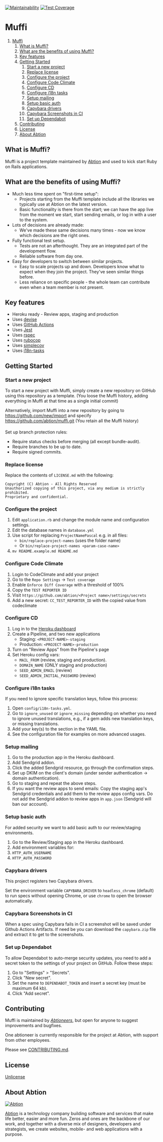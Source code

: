 [![Maintainability](https://api.codeclimate.com/v1/badges/d0e13853fa82d32e650a/maintainability)](https://codeclimate.com/repos/5dcbb7cd09f28e014c00f396/maintainability)
[![Test Coverage](https://api.codeclimate.com/v1/badges/d0e13853fa82d32e650a/test_coverage)](https://codeclimate.com/repos/5dcbb7cd09f28e014c00f396/test_coverage)

# Muffi

1. [Muffi](#muffi)
   1. [What is Muffi?](#what-is-muffi)
   2. [What are the benefits of using Muffi?](#what-are-the-benefits-of-using-muffi)
   3. [Key features](#key-features)
   4. [Getting Started](#getting-started)
      1. [Start a new project](#start-a-new-project)
      2. [Replace license](#replace-license)
      3. [Configure the project](#configure-the-project)
      4. [Configure Code Climate](#configure-code-climate)
      5. [Configure CD](#configure-cd)
      6. [Configure i18n tasks](#configure-i18n-tasks)
      7. [Setup mailing](#setup-mailing)
      8. [Setup basic auth](#setup-basic-auth)
      9. [Capybara drivers](#capybara-drivers)
      10. [Capybara Screenshots in CI](#capybara-screenshots-in-ci)
      11. [Set up Dependabot](#set-up-dependabot)
   5. [Contributing](#contributing)
   6. [License](#license)
   7. [About Abtion](#about-abtion)

## What is Muffi?

Muffi is a project template maintained by [Abtion](https://abtion.com/) and used to kick start
Ruby on Rails applications.

## What are the benefits of using Muffi?

- Much less time spent on "first-time setup":
  - Projects starting from the Muffi template include all the libraries we typically use at Abtion on the latest version.
  - Basic functionality is there from the start; we can have the app live from the moment we start, start sending emails, or log in with a user to the system.
- Lots of decisions are already made:
  - We've made these same decisions many times - now we know which decisions are the right ones.
- Fully functional test setup.
  - Tests are not an afterthought. They are an integrated part of the development flow.
  - Reliable software from day one.
- Easy for developers to switch between similar projects.
  - Easy to scale projects up and down. Developers know what to expect when they join the project. They've seen similar things before.
  - Less reliance on specific people - the whole team can contribute even when a team member is not present.

## Key features

- Heroku ready - Review apps, staging and production
- Uses [devise](https://github.com/plataformatec/devise)
- Uses [GitHub Actions](https://docs.github.com/en/free-pro-team@latest/actions)
- Uses [Jest](https://github.com/facebook/jest)
- Uses [rspec](https://github.com/rspec/rspec-rails)
- Uses [rubocop](https://github.com/bbatsov/rubocop)
- Uses [simplecov](https://github.com/colszowka/simplecov)
- Uses [i18n-tasks](https://github.com/glebm/i18n-tasks)

## Getting Started

### Start a new project

To start a new project with Muffi, simply create a new repository on GitHub
using this repository as a template.
(You loose the Muffi history, adding everything in Muffi at that time as a single initial commit)

Alternatively, import Muffi into a new repository by going to https://github.com/new/import and specify https://github.com/abtion/muffi.git
(You retain all the Muffi history)

####

Set up branch protection rules:
* Require status checks before merging (all except bundle-audit).
* Require branches to be up to date.
* Require signed commits.

### Replace license

Replace the contents of `LICENSE.md` with the following:

```
Copyright (C) Abtion - All Rights Reserved
Unauthorized copying of this project, via any medium is strictly prohibited.
Proprietary and confidential.
```

### Configure the project

1. Edit `application.rb` and change the module name and configuration settings.
2. Edit the database names in `database.yml`
3. Use script for replacing `ProjectNamePascal` e.g. in all files:
   - `bin/replace-project-names` (uses the folder name)
   - Or `bin/replace-project-names <param-case-name>`
4. `mv README.example.md README.md`

### Configure Code Climate

1. Login to CodeClimate and add your project
2. Go to the `Repo Settings` -> `Test coverage`
3. Enable `Enforce Diff Coverage` with a threshold of 100%
4. Copy the `TEST REPORTER ID`
5. Visit `https://github.com/abtion/<Project name>/settings/secrets`
6. Add a new secret: `CC_TEST_REPORTER_ID` with the copied value from codeclimate

### Configure CD

1. Log in to the [Heroku dashboard](https://dashboard.heroku.com)
2. Create a Pipeline, and two new applications
   - Staging: `<PROJECT-NAME>-staging`
   - Production: `<PROJECT-NAME>-production`
3. Turn on "Review Apps" from the Pipeline's page
4. Set Heroku config vars:
   - `MAIL_FROM` (review, staging and production).
   - `DOMAIN_NAME` (ONLY staging and production)
   - `SEED_ADMIN_EMAIL` (review)
   - `SEED_ADMIN_INITIAL_PASSWORD` (review)

### Configure i18n tasks

If you need to ignore specific translation keys, follow this process:

1. Open `config/i18n-tasks.yml`.
2. Go to `ignore_unused` or `ignore_missing` depending on whether you need to
   ignore unused translations, e.g., if a gem adds new translation keys, or
   missing translations.
3. Add your key(s) to the section in the YAML file.
4. See the configuration file for examples on more advanced usages.

### Setup mailing

1. Go to the production app in the Heroku dashboard.
2. Add Sendgrid addon.
3. Click the added Sendgrid resource, go through the confirmation steps.
4. Set up DKIM on the client's domain (under sender authentication -> domain authentication).
5. Go to staging and repeat the above steps.
6. If you want the review apps to send emails: Copy the staging app's Sendgrid credentials and add them to the review apps config vars. Do not add the Sendgrid addon to review apps in `app.json` (Sendgrid will ban our account).

### Setup basic auth

For added security we want to add basic auth to our review/staging environments.

1. Go to the Review/Staging app in the Heroku dashboard.
2. Add environment variables for:
3. `HTTP_AUTH_USERNAME`
4. `HTTP_AUTH_PASSWORD`

### Capybara drivers

This project registers two Capybara drivers.

Set the environment variable `CAPYBARA_DRIVER` to `headless_chrome` (default) to run specs without
opening Chrome, or use `chrome` to open the browser automatically.

### Capybara Screenshots in CI

When a spec using Capybara fails in CI a screenshot will be saved under Github Actions Artifacts. If need be you can download the `capybara.zip` file and extract it to get to the screenshots.

### Set up Dependabot

To allow Dependabot to auto-merge security updates, you need to add a secret
token to the settings of your project on GitHub. Follow these steps:

1. Go to "Settings" > "Secrets".
2. Click "New secret".
3. Set the name to `DEPENDABOT_TOKEN` and insert a secret key (must be maximum
   64 kb).
4. Click "Add secret".

## Contributing

Muffi is maintained by [_Abtioneers_](#about-abtion), but open for anyone to suggest improvements and bugfixes.

One abtioneer is currently responsible for the project at Abtion, with support from other employees.

Please see [CONTRIBUTING.md](https://github.com/abtion/muffi/blob/main/CONTRIBUTING.md).

## License

[Unlicense](https://unlicense.org/)

## About Abtion

[![Abtion](abtion.png "Abtion")](https://abtion.com/)

[Abtion](https://abtion.com/) is a technology company building software and
services that make life better, easier and more fun. Zeros and ones are the
backbone of our work, and together with a diverse mix of designers, developers
and strategists, we create websites, mobile- and web applications with a purpose.
